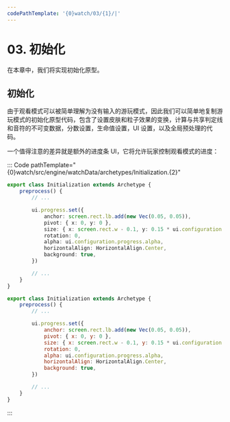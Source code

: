 ```yaml
---
codePathTemplate: '{0}watch/03/{1}/|'
---
```


# 03. 初始化

在本章中，我们将实现初始化原型。

## 初始化

由于观看模式可以被简单理解为没有输入的游玩模式，因此我们可以简单地复制游玩模式的初始化原型代码，包含了设置皮肤和粒子效果的变换，计算与共享判定线和音符的不可变数据，分数设置，生命值设置，UI 设置，以及全局预处理的代码。

一个值得注意的差异就是额外的进度条 UI，它将允许玩家控制观看模式的进度：

::: Code pathTemplate="{0}watch/src/engine/watchData/archetypes/Initialization.{2}"

```ts
export class Initialization extends Archetype {
    preprocess() {
        // ...

        ui.progress.set({
            anchor: screen.rect.lb.add(new Vec(0.05, 0.05)),
            pivot: { x: 0, y: 0 },
            size: { x: screen.rect.w - 0.1, y: 0.15 * ui.configuration.progress.scale },
            rotation: 0,
            alpha: ui.configuration.progress.alpha,
            horizontalAlign: HorizontalAlign.Center,
            background: true,
        })

        // ...
    }
}
```

```js
export class Initialization extends Archetype {
    preprocess() {
        // ...

        ui.progress.set({
            anchor: screen.rect.lb.add(new Vec(0.05, 0.05)),
            pivot: { x: 0, y: 0 },
            size: { x: screen.rect.w - 0.1, y: 0.15 * ui.configuration.progress.scale },
            rotation: 0,
            alpha: ui.configuration.progress.alpha,
            horizontalAlign: HorizontalAlign.Center,
            background: true,
        })

        // ...
    }
}
```

:::
